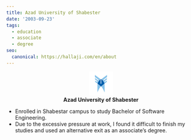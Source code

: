 ```yaml
---
title: Azad University of Shabester
date: '2003-09-23'
tags:
  - education
  - associate
  - degree
seo:
  canonical: https://hallaji.com/en/about
---
```

<p align='center'>
  <img src='/assets/stories/azad.png' height='64' /><br />
  <b>Azad University of Shabester</b>
</p>

* Enrolled in Shabestar campus to study Bachelor of Software Engineering.
* Due to the excessive pressure at work, I found it difficult to finish my studies and used an alternative exit as an
associate’s degree.
